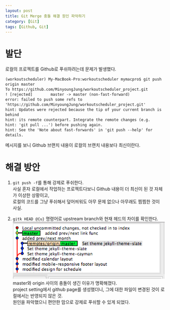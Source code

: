 ```yaml
---
layout: post
title: Git Merge 충돌 해결 원인 파악하기
category: [Git]
tags: [Github, Git]
---
```


# 발단

로컬의 프로젝트를 Github로 푸쉬하려는데 문제가 발생했다.
```
(workoutscheduler) My-MacBook-Pro:workoutscheduler mymacpro$ git push origin master
To https://github.com/MinyoungJung/workoutscheduler_project.git
! [rejected]        master -> master (non-fast-forward)
error: failed to push some refs to 'https://github.com/MinyoungJung/workoutscheduler_project.git'
hint: Updates were rejected because the tip of your current branch is behind
hint: its remote counterpart. Integrate the remote changes (e.g.
hint: 'git pull ...') before pushing again.
hint: See the 'Note about fast-forwards' in 'git push --help' for details.
```
메시지를 보니 Github 브랜치 내용이 로컬의 브랜치 내용보다 최신이란다.  

# 해결 방안
1. `git push -f`를 통해 강제로 푸쉬한다.  
사실 혼자 로컬에서 작업하는 프로젝트다보니 Github 내용이 더 최신이 된 것 자체가 이상한 상황이고,  
로컬의 코드를 그냥 푸쉬해서 덮어씌워도 아무 문제 없으나 아무래도 찜찜한 것이 사실.

2. `gitk HEAD @{u}` 명령어로 upstream branch와 현재 헤드의 차이를 확인한다.
![머지 충돌](/post_assets/2017-06-06/conflict.png)
master와 origin 사이의 충돌이 생긴 이유가 명확해졌다.  
project setting에서 github page를 생성했더니, 그에 대한 파일이 변경된 것이 로컬에서는 반영되지 않은 것.  
원인을 파악했으니 편안한 맘으로 강제로 푸쉬할 수 있게 되었다.


